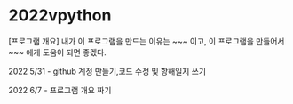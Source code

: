 # 2022vpython
[프로그램 개요]
내가 이 프로그램을 만드는 이유는 ~~~ 이고, 이 프로그램을 만들어서 ~~~ 에게 도움이 되면 좋겠다. 

2022  5/31 - github 계정 만들기,코드 수정 및 항해일지 쓰기

2022  6/7  - 프로그램 개요 짜기
